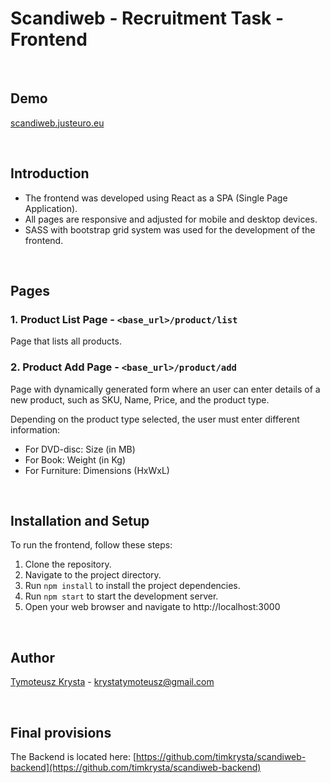 # Scandiweb - Recruitment Task - Frontend

<br>

## Demo
[scandiweb.justeuro.eu](https://scandiweb.justeuro.eu:8080)

<br>

## Introduction
- The frontend was developed using React as a SPA (Single Page Application). 
- All pages are responsive and adjusted for mobile and desktop devices. 
- SASS with bootstrap grid system was used for the development of the frontend. 

<br>

## Pages

### 1. Product List Page - `<base_url>/product/list`
Page that lists all products. 

### 2. Product Add Page - `<base_url>/product/add`
Page with dynamically generated form where an user can enter details of a new product, such as SKU, Name, Price, and the product type.

Depending on the product type selected, the user must enter different information:
- For DVD-disc: Size (in MB)
- For Book: Weight (in Kg)
- For Furniture: Dimensions (HxWxL)

<br>

## Installation and Setup
To run the frontend, follow these steps:

1. Clone the repository.
2. Navigate to the project directory.
3. Run `npm install` to install the project dependencies.
4. Run `npm start` to start the development server.
5. Open your web browser and navigate to http://localhost:3000

<br>

## Author
[Tymoteusz Krysta](https://www.linkedin.com/in/tim-krysta/) - krystatymoteusz@gmail.com

<br>

## Final provisions
The Backend is located here: [https://github.com/timkrysta/scandiweb-backend](https://github.com/timkrysta/scandiweb-backend)
